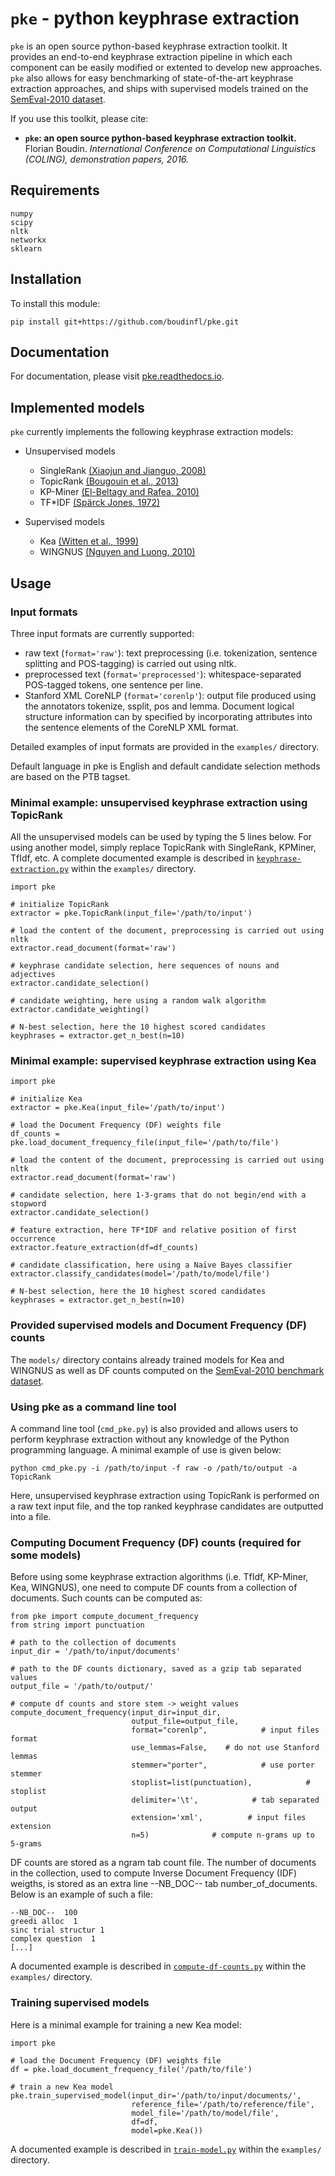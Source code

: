 # `pke` - python keyphrase extraction

`pke` is an open source python-based keyphrase extraction toolkit. It provides
an end-to-end keyphrase extraction pipeline in which each component can be
easily modified or extented to develop new approaches. `pke` also allows for 
easy benchmarking of state-of-the-art keyphrase extraction approaches, and 
ships with supervised models trained on the [SemEval-2010 dataset][8].

If you use this toolkit, please cite:

 - **`pke`: an open source python-based keyphrase extraction toolkit.** Florian
   Boudin. *International Conference on Computational Linguistics (COLING), 
   demonstration papers, 2016.*

## Requirements

    numpy
    scipy
    nltk
    networkx
    sklearn

## Installation

To install this module:

    pip install git+https://github.com/boudinfl/pke.git

## Documentation

For documentation, please visit [pke.readthedocs.io](https://pke.rtfd.io).

## Implemented models

`pke` currently implements the following keyphrase extraction models:

- Unsupervised models
  - SingleRank [(Xiaojun and Jianguo, 2008)][1]
  - TopicRank [(Bougouin et al., 2013)][2]
  - KP-Miner [(El-Beltagy and Rafea, 2010)][3]
  - TF*IDF [(Spärck Jones, 1972)][4]

- Supervised models
  - Kea [(Witten et al., 1999)][5]
  - WINGNUS [(Nguyen and Luong, 2010)][6]

## Usage

### Input formats

Three input formats are currently supported:
  - raw text (`format='raw'`): text preprocessing (i.e. tokenization, sentence
    splitting and POS-tagging) is carried out using nltk.
  - preprocessed text (`format='preprocessed'`): whitespace-separated POS-tagged
    tokens, one sentence per line.
  - Stanford XML CoreNLP (`format='corenlp'`): output file produced using the
    annotators tokenize, ssplit, pos and lemma. Document logical structure
    information can by specified by incorporating attributes into the sentence
    elements of the CoreNLP XML format.

Detailed examples of input formats are provided in the `examples/` directory.

Default language in pke is English and default candidate selection methods are
based on the PTB tagset.

### Minimal example: unsupervised keyphrase extraction using TopicRank

All the unsupervised models can be used by typing the 5 lines below. For using
another model, simply replace TopicRank with SingleRank, KPMiner, TfIdf, etc.
A complete documented example is described in [`keyphrase-extraction.py`][7]
within the `examples/` directory.

    import pke

    # initialize TopicRank
    extractor = pke.TopicRank(input_file='/path/to/input')

    # load the content of the document, preprocessing is carried out using nltk
    extractor.read_document(format='raw')

    # keyphrase candidate selection, here sequences of nouns and adjectives
    extractor.candidate_selection()

    # candidate weighting, here using a random walk algorithm
    extractor.candidate_weighting()

    # N-best selection, here the 10 highest scored candidates
    keyphrases = extractor.get_n_best(n=10)


### Minimal example: supervised keyphrase extraction using Kea

    import pke

    # initialize Kea
    extractor = pke.Kea(input_file='/path/to/input')

    # load the Document Frequency (DF) weights file
    df_counts = pke.load_document_frequency_file(input_file='/path/to/file')

    # load the content of the document, preprocessing is carried out using nltk
    extractor.read_document(format='raw')

    # candidate selection, here 1-3-grams that do not begin/end with a stopword
    extractor.candidate_selection()

    # feature extraction, here TF*IDF and relative position of first occurrence
    extractor.feature_extraction(df=df_counts)

    # candidate classification, here using a Naïve Bayes classifier
    extractor.classify_candidates(model='/path/to/model/file')

    # N-best selection, here the 10 highest scored candidates
    keyphrases = extractor.get_n_best(n=10)

### Provided supervised models and Document Frequency (DF) counts

The `models/` directory contains already trained models for Kea and WINGNUS as
well as DF counts computed on the [SemEval-2010 benchmark dataset][8].

### Using pke as a command line tool

A command line tool (`cmd_pke.py`) is also provided and allows users to perform 
keyphrase extraction without any knowledge of the Python programming language. A
minimal example of use is given below:

    python cmd_pke.py -i /path/to/input -f raw -o /path/to/output -a TopicRank

Here, unsupervised keyphrase extraction using TopicRank is performed on a raw
text input file, and the top ranked keyphrase candidates are outputted into a
file.

### Computing Document Frequency (DF) counts (required for some models)

Before using some keyphrase extraction algorithms (i.e. TfIdf, KP-Miner, Kea,
WINGNUS), one need to compute DF counts from a collection of documents. Such
counts can be computed as:

    from pke import compute_document_frequency
    from string import punctuation

    # path to the collection of documents
    input_dir = '/path/to/input/documents'

    # path to the DF counts dictionary, saved as a gzip tab separated values
    output_file = '/path/to/output/'

    # compute df counts and store stem -> weight values
    compute_document_frequency(input_dir=input_dir,
                               output_file=output_file,
                               format="corenlp",            # input files format
                               use_lemmas=False,    # do not use Stanford lemmas
                               stemmer="porter",            # use porter stemmer
                               stoplist=list(punctuation),            # stoplist
                               delimiter='\t',            # tab separated output
                               extension='xml',          # input files extension
                               n=5)              # compute n-grams up to 5-grams

DF counts are stored as a ngram tab count file. The number of documents in the
collection, used to compute Inverse Document Frequency (IDF) weigths, is stored
as an extra line --NB_DOC-- tab number_of_documents. Below is an example of such
a file:

    --NB_DOC--  100
    greedi alloc  1
    sinc trial structur 1
    complex question  1
    [...]

A documented example is described in [`compute-df-counts.py`][9] within the
`examples/` directory.

### Training supervised models

Here is a minimal example for training a new Kea model:

    import pke

    # load the Document Frequency (DF) weights file
    df = pke.load_document_frequency_file('/path/to/file')

    # train a new Kea model
    pke.train_supervised_model(input_dir='/path/to/input/documents/',
                               reference_file='/path/to/reference/file',
                               model_file='/path/to/model/file',
                               df=df,
                               model=pke.Kea())

A documented example is described in [`train-model.py`][10] within the
`examples/` directory.


[1]: http://aclweb.org/anthology/C08-1122.pdf
[2]: http://aclweb.org/anthology/I13-1062.pdf
[3]: http://aclweb.org/anthology/S10-1041.pdf
[4]: https://www.cl.cam.ac.uk/archive/ksj21/ksjdigipapers/jdoc72.pdf
[5]: http://arxiv.org/ftp/cs/papers/9902/9902007.pdf
[6]: http://aclweb.org/anthology/S10-1035.pdf
[7]: https://github.com/boudinfl/pke/blob/master/examples/keyphrase-extraction.py
[8]: http://aclweb.org/anthology/S10-1004.pdf
[9]: https://github.com/boudinfl/pke/blob/master/examples/compute-df-counts.py
[10]: https://github.com/boudinfl/pke/blob/master/examples/train-model.py


